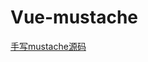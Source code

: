 # Vue-mustache

[手写mustache源码](https://github.com/mubaike/Vue-mustache/tree/main/CBZ_TemplateEngine)
